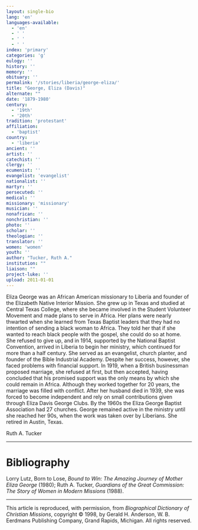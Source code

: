 ```yaml
---
layout: single-bio
lang: 'en'
languages-available:
  - 'en'
  - ' '
  - ' '
  - ' '
index: 'primary'
categories: 'g'
eulogy: ''
history: ''
memory: ''
obituary: ''
permalink: '/stories/liberia/george-eliza/'
title: "George, Eliza (Davis)"
alternate: ""
date: '1879-1980'
century:
  - '19th'
  - '20th'
tradition: 'protestant'
affiliation:
  - 'baptist'
country:
  - 'liberia'
ancient: ''
artist: ''
catechist: ''
clergy: ''
ecumenist: ''
evangelist: 'evangelist'
nationalist: ''
martyr: ''
persecuted: ''
medical: ''
missionary: 'missionary'
musician: ''
nonafrican: ''
nonchristian: ''
photo: ''
scholar: ''
theologian: ''
translator: ''
women: 'women'
youth: ''
author: "Tucker, Ruth A."
institution: ""
liaison: ""
project-luke: ''
upload: 2011-01-01
---
```




Eliza George was an African American missionary to Liberia and founder of the Elizabeth Native Interior Mission. She grew up in Texas and studied at Central Texas College, where she became involved in the Student Volunteer Movement and made plans to serve in Africa. Her plans were nearly thwarted when she learned from Texas Baptist leaders that they had no intention of sending a black woman to Africa. They told her that if she wanted to reach black people with the gospel, she could do so at home. She refused to give up, and in 1914, supported by the National Baptist Convention, arrived in Liberia to begin her ministry, which continued for more than a half century. She served as an evangelist, church planter, and founder of the Bible Industrial Academy. Despite her success, however, she faced problems with financial support. In 1919, when a British businessman proposed marriage, she refused at first, but then accepted, having concluded that his promised support was the only means by which she could remain in Africa. Although they worked together for 20 years, the marriage was filled with conflict. After her husband died in 1939, she was forced to become independent and rely on small contributions given through Eliza Davis George Clubs. By the 1960s the Eliza George Baptist Association had 27 churches. George remained active in the ministry until she reached her 90s, when the work was taken over by Liberians. She retired in Austin, Texas.

Ruth A. Tucker

---

# Bibliography

Lorry Lutz, Born to Lose, *Bound to Win: The Amazing Journey of Mother Eliza George* (1980); Ruth A. Tucker, *Guardians of the Great Commission: The Story of Women in Modern Missions* (1988).

---

This article is reproduced, with permission, from *Biographical Dictionary of Christian Missions*, copyright © 1998, by Gerald H. Anderson, W. B. Eerdmans Publishing Company, Grand Rapids, Michigan. All rights reserved.
